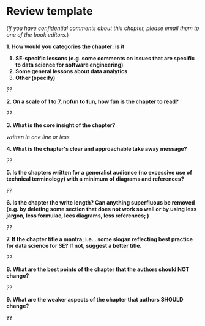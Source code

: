 # Review template



_(If you have confidential comments about this chapter, please email them to one of the book editors._)

<b>1. How would you categories the chapter: is it

1. SE-specific lessons (e.g. some  comments on issues that are specific to data science for software engineering)
2. Some general lessons about data analytics
3. Other (specify)  </b>

_??_

**2. On a scale of 1 to 7, nofun to fun, how fun is the chapter to read?**

_??_

**3. What is the core insight of the chapter?**

_written in one line or less_

**4. What is the chapter's  clear and approachable take away message?**

_??_

**5. Is the chapters   written for a generalist audience (no excessive use of technical terminology) with a minimum of diagrams and references?**

_??_

**6. Is the chapter the write length? Can anything superfluous be removed (e.g. by deleting some section that does not work so well or  by using less jargon, less formulae, lees diagrams, less references; )**

_??_

**7. If the chapter title a mantra; i.e. . some slogan reflecting best practice for data science for SE? If not, suggest a better title.**

_??_

**8. What are the best points of the chapter that the authors should  NOT  change?**

_??_

**9. What are the weaker aspects of the chapter that authors  SHOULD  change?**

__??__
